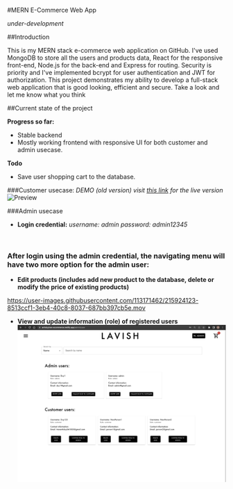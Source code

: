 #MERN E-Commerce Web App

*under-development*

##Introduction

This is my MERN stack e-commerce web application on GitHub. I've used MongoDB to store all the users and products data, React for the responsive front-end, Node.js for the back-end and Express for routing. Security is priority and I've implemented bcrypt for user authentication and JWT for authorization. This project demonstrates my ability to develop a full-stack web application that is good looking, efficient and secure. Take a look and let me know what you think

##Current state of the project

**Progress so far:**
* Stable backend
* Mostly working frontend with responsive UI for both customer and admin usecase.

**Todo**
* Save user shopping cart to the database.

###Customer usecase:
*DEMO (old version)*
*visit [this link](https://anhduytran-ecommerce.netlify.app/) for the live version*
![Preview](./ezgif-2-8b30786a74.gif)

###Admin usecase
* **Login credential:**
*username: admin*
*password: admin12345*
<br>

### After login using the admin credential, the navigating menu will have two more option for the admin user:

* **Edit products (includes add new product to the database, delete or modify the price of existing products)**


https://user-images.githubusercontent.com/113171462/215924123-8513ccf1-3eb4-40c8-8037-687bb397cb5e.mov



* **View and update information (role) of registered users**
![User list](screenshots/screenshot2.png)
